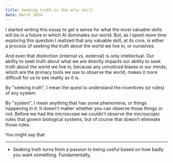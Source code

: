 ```yaml
---
title: Seeking truth is the only skill
date: March 2024
---
```

I started writing this essay to get a sense for what the most valuable skills will be in a future in which AI dominates our world. But, as I spent more time exploring this question I realized that any valuable skill, at its core, is either a process of seeking the truth about the world we live in, or ourselves. 

And even that distinction (internal vs. external) is only intellectual. Our ability to seek truth about what we are directly impacts our ability to seek truth about the world we live in, because any unnoticed biases in our minds, which are the primary tools we use to observe the world, makes it more difficult for us to see reality as it is.

By "seeking truth", I mean the quest to understand the incentives (or rules) of any system.

By "system", I mean anything that has some phenomena, or things happening in it. It doesn't matter whether you can observe those things or not. Before we had the microscope we couldn't observe the microscopic rules that govern biological systems, but of course that doesn't eliminate those rules.

You might say that 

---

- Seeking truth turns from a passion to being useful based on how badly you want something. Fundamentally,

